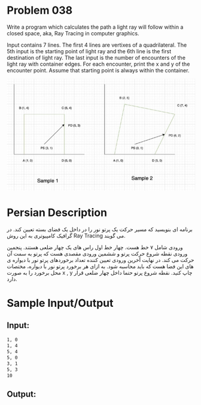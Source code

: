 # Problem 038
Write a program which calculates the path a light ray will follow
within a closed space, aka, Ray Tracing in computer graphics.

Input contains 7 lines. The first 4 lines are vertixes of a quadrilateral.
The 5th input is the starting point of light ray and the 6th line is the
first destination of light ray. The last input is the number of encounters
of the light ray with container edges.
For each encounter, print the x and y of the encounter point.
Assume that starting point is always within the container.

![Ray Tracking](./ray-tracing.png)

# Persian Description
برنامه ای بنویسید که مسیر حرکت یک پرتو نور را در داخل یک فضای بسته تعیین کند. در گرافیک کامپیوتری به این روش Ray Tracing می گویند.

ورودی شامل ۷ خط هست. چهار خط اول راس های یک چهار ضلعی هستند. پنجمین ورودی نقطه شروع حرکت پرتو و ششمین ورودی مقصدی هست که پرتو به سمت آن حرکت می کند. در نهایت آخرین ورودی تعیین کننده تعداد برخوردهای پرتو نور با دیواره ی های این فضا هست که باید محاسبه شود. به ازای هر برخورد پرتو نور با دیواره، مختصات محل برخورد را به صورت x , y چاپ کنید.
 نقطه شروع پرتو حتما داخل چهار ضلعی قرار دارد.

# Sample Input/Output

## Input:
```
1, 0
1, 4
5, 4
5, 0
3, 1
5, 3
10
```

## Output: 
```
```